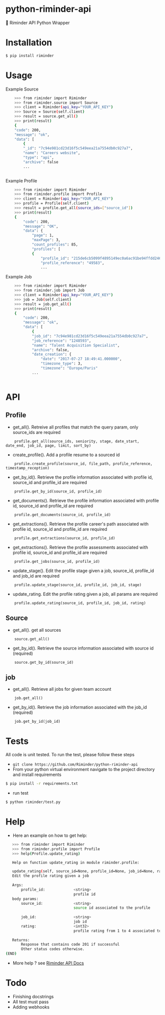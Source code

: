 # python-riminder-api
🐍 Riminder API Python Wrapper


# Installation

```sh
$ pip install riminder
```

# Usage

Example Source 

```sh
    >>> from riminder import Riminder
    >>> from riminder.source import Source
    >>> client = Riminder(api_key="YOUR_API_KEY")
    >>> Source = Source(self.client)
    >>> result = source.get_all()
    >>> print(result)
    {
    "code": 200,
    "message": "ok",
    "data": [
        {
        "_id": "7c94e981cd23d16f5c549eea21a7554db0c927a7",
        "name": "Careers website",
        "type": "api",
        "archive": false
        ...
                
```

Example Profile 

```sh
    >>> from riminder import Riminder
    >>> from riminder.profile import Profile
    >>> client = Riminder(api_key="YOUR_API_KEY")
    >>> profile = Profile(self.client)
    >>> result = profile.get_all(source_ids=["source_id"])
    >>> print(result)
    {
        "code": 200,
        "message": "OK",
        "data": {
            "page": 1,
            "maxPage": 3,
            "count_profiles": 85,
            "profiles": [
            {
                "profile_id": "215de6cb5099f4895149ec0a6ac91be94ffdd246",
                "profile_reference": "49583",
                ...

```
Example Job 

```sh
    >>> from riminder import Riminder
    >>> from riminder.job import Job
    >>> client = Riminder(api_key="YOUR_API_KEY")
    >>> job = Job(self.client)
    >>> result = job.get_all()
    >>> print(result)
    {
        "code": 200,
        "message": "ok",
        "data": [
            {
            "job_id": "7c94e981cd23d16f5c549eea21a7554db0c927a7",
            "job_reference": "1248593",
            "name": "Talent Acquisition Specialist",
            "archive": false,
            "date_creation": {
                "date": "2017-07-27 18:49:41.000000",
                "timezone_type": 3,
                "timezone": "Europe/Paris"
            ...
                
```

# API

## Profile

* get_all().
Retreive all profiles that match the query param, only source_ids are required

```
    profile.get_all(source_ids, seniority, stage, date_start, date_end, job_id, page, limit, sort_by)
```

* create_profile().
Add a profile resume to a sourced id

```
    profile.create_profile(source_id, file_path, profile_reference, timestamp_reception)
```

* get_by_id().
Retrieve the profile information associated with profile id, source_id and profile_id are required

```
    profile.get_by_id(source_id, profile_id)
```

* get_documents().
Retrieve the profile information associated with profile id, source_id and profile_id are required

```
    profile.get_documents(source_id, profile_id)
```

* get_extractions().
Retrieve the profile career's path associated with profile id, source_id and profile_id are required

```
    profile.get_extractions(source_id, profile_id)
```

* get_extractions().
Retrieve the profile assessments associated with profile id, source_id and profile_id are required

```
    profile.get_jobs(source_id, profile_id)
```

* update_stage().
Edit the profile stage given a job, source_id, profile_id and job_id are required

```
    profile.update_stage(source_id, profile_id, job_id, stage)
```

* update_rating.
Edit the profile rating given a job, all params are required

```
    profile.update_rating(source_id, profile_id, job_id, rating)
```


## Source

* get_all().
get all sources

```
    source.get_all()
```

* get_by_id().
Retrieve the source information associated with source id (required)

```
    source.get_by_id(source_id)
```

## job

* get_all().
Retrieve all jobs for given team account

```
    job.get_all()
```

* get_by_id().
Retrieve the job information associated with the job_id (required)

```
    job.get_by_id(job_id)
```


# Tests

All code is unit tested.
To run the test, please follow these steps
* `git clone https://github.com/Riminder/python-riminder-api`
* From your python virtual environment navigate to the project directory and install requirements
```sh
$ pip install -r requirements.txt
```
* run test
```sh
$ python riminder/test.py
```

# Help

* Here an example on how to get help:

 ```sh
    >>> from riminder import Riminder
    >>> from riminder.profile import Profile
    >>> help(Profile.update_rating)

    Help on function update_rating in module riminder.profile:

    update_rating(self, source_id=None, profile_id=None, job_id=None, rating=None)
    Edit the profile rating given a job
    
    Args:
        profile_id:             <string>
                                profile id
    body params:
        source_id:              <string>
                                source id associated to the profile
        
        job_id:                 <string>
                                job id
        rating:                 <int32>
                                profile rating from 1 to 4 associated to the job.
    
    Returns:
        Response that contains code 201 if successful
        Other status codes otherwise.
(END)

```

* More help ? see  [Riminder API Docs](https://developers.riminder.net/v1.0/reference#authentication)

# Todo

* Finishing docstrings
* All test must pass
* Adding webhooks